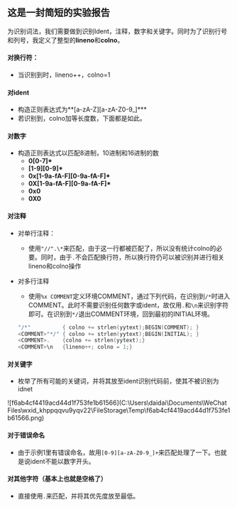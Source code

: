 ## 这是一封简短的实验报告

为识别词法，我们需要做到识别Ident，注释，数字和关键字。同时为了识别行号和列号，我定义了整型的**lineno**和**colno**。

#### 对换行符：

* 当识别到时，lineno++，colno=1



#### 对ident

* 构造正则表达式为**[a-zA-Z]\[a-zA-Z0-9_]\***
* 若识别到，colno加等长度数，下面都是如此。



#### 对数字

* 构造正则表达式以匹配8进制，10进制和16进制的数
  * **0[0-7]\***
  * **[1-9]\[0-9]\***
  * **0x[1-9a-fA-F]\[0-9a-fA-F]\***
  * **0X[1-9a-fA-F]\[0-9a-fA-F]\***
  * **0x0**
  * **0X0**



#### 对注释

* 对单行注释：

  * 使用```"//".\*```来匹配，由于这一行都被匹配了，所以没有统计colno的必要。同时，由于```.```不会匹配换行符，所以换行符仍可以被识别并进行相关lineno和colno操作

* 对多行注释

  * 使用```%x COMMENT```定义环境COMMENT，通过下列代码，在识别到```/*```时进入COMMENT。此时不需要识别任何数字或ident，故仅用```.```和```\n```来识别字符即可。在识别到```*/```退出COMMENT环境，回到最初的INITIAL环境。

  ```c
  "/*"          { colno += strlen(yytext);BEGIN(COMMENT); }     
  <COMMENT>"*/" { colno += strlen(yytext);BEGIN(INITIAL); }      
  <COMMENT>.    {colno += strlen(yytext);}
  <COMMENT>\n   {lineno++; colno = 1;}
  ```



#### 对关键字

* 枚举了所有可能的关键词，并将其放至ident识别代码前，使其不被识别为idnet

![f6ab4cf4419acd44d1f753fe1b61566](C:\Users\daidai\Documents\WeChat Files\wxid_khppqqvu9yqv22\FileStorage\Temp\f6ab4cf4419acd44d1f753fe1b61566.png)



#### 对于错误命名

* 由于示例1里有错误命名，故用```[0-9][a-zA-Z0-9_]+```来匹配处理了一下。也就是说ident不能以数字开头。



#### 对其他字符（基本上也就是空格了）

* 直接使用```.```来匹配，并将其优先度放至最低。